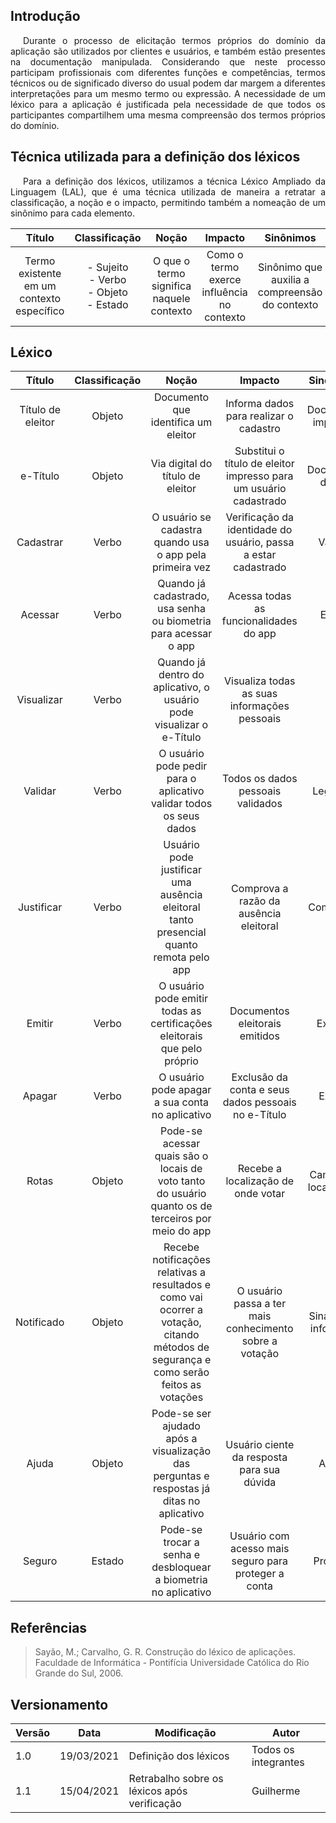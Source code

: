 ## Introdução

<p style="text-indent: 20px; text-align: justify">
Durante o processo de elicitação termos próprios do domínio da aplicação são utilizados por clientes e usuários, e também estão presentes na documentação manipulada. Considerando que neste processo participam profissionais com diferentes funções e competências, termos técnicos ou de significado diverso do usual podem dar margem a diferentes interpretações para um mesmo termo ou expressão. A necessidade de um léxico para a aplicação é justificada pela necessidade de que todos os participantes compartilhem uma mesma compreensão dos termos próprios do domínio.
</p>

## Técnica utilizada para a definição dos léxicos

<p style="text-indent: 20px; text-align: justify">
Para a definição dos léxicos, utilizamos a técnica Léxico Ampliado da Linguagem (LAL), que é uma técnica utilizada de maneira a retratar a classificação, a noção e o impacto, permitindo também a nomeação de um sinônimo para cada elemento.
</p>

|                  Título                   |                        Classificação                        |                  Noção                   |                  Impacto                   |                   Sinônimos                    |
| :---------------------------------------: | :---------------------------------------------------------: | :--------------------------------------: | :----------------------------------------: | :--------------------------------------------: |
| Termo existente em um contexto específico | - Sujeito <br/> - Verbo <br/> - Objeto <br/> - Estado <br/> | O que o termo significa naquele contexto | Como o termo exerce influência no contexto | Sinônimo que auxilia a compreensão do contexto |

## Léxico

|      Título       | Classificação |                                                                 Noção                                                                 |                              Impacto                              |       Sinônimos       |
| :---------------: | :-----------: | :-----------------------------------------------------------------------------------------------------------------------------------: | :---------------------------------------------------------------: | :-------------------: |
| Título de eleitor |    Objeto     |                                                  Documento que identifica um eleitor                                                  |              Informa dados para realizar o cadastro               |  Documento impresso   |
|     e-Título      |    Objeto     |                                                   Via digital do título de eleitor                                                    | Substitui o título de eleitor impresso para um usuário cadastrado |   Documento digital   |
|     Cadastrar     |     Verbo     |                                       O usuário se cadastra quando usa o app pela primeira vez                                        |  Verificação da identidade do usuário, passa a estar cadastrado   |        Validar        |
|      Acessar      |     Verbo     |                                    Quando já cadastrado, usa senha ou biometria para acessar o app                                    |              Acessa todas as funcionalidades do app               |        Entrar         |
|    Visualizar     |     Verbo     |                                 Quando já dentro do aplicativo, o usuário pode visualizar o e-Título                                  |           Visualiza todas as suas informações pessoais            |          Ver          |
|      Validar      |     Verbo     |                                  O usuário pode pedir para o aplicativo validar todos os seus dados                                   |                 Todos os dados pessoais validados                 |       Legitimar       |
|    Justificar     |     Verbo     |                        Usuário pode justificar uma ausência eleitoral tanto presencial quanto remota pelo app                         |              Comprova a razão da ausência eleitoral               |       Comprovar       |
|      Emitir       |     Verbo     |                               O usuário pode emitir todas as certificações eleitorais que pelo próprio                                |                  Documentos eleitorais emitidos                   |        Expedir        |
|      Apagar       |     Verbo     |                                            O usuário pode apagar a sua conta no aplicativo                                            |        Exclusão da conta e seus dados pessoais no e-Título        |        Excluir        |
|       Rotas       |    Objeto     |                  Pode-se acessar quais são o locais de voto tanto do usuário quanto os de terceiros por meio do app                   |                Recebe a localização de onde votar                 | Caminhos, localização |
|    Notificado     |    Objeto     | Recebe notificações relativas a resultados e como vai ocorrer a votação, citando métodos de segurança e como serão feitos as votações |      O usuário passa a ter mais conhecimento sobre a votação      | Sinalizado, informado |
|       Ajuda       |    Objeto     |                       Pode-se ser ajudado após a visualização das perguntas e respostas já ditas no aplicativo                        |            Usuário ciente da resposta para sua dúvida             |        Auxílio        |
|      Seguro       |    Estado     |                                    Pode-se trocar a senha e desbloquear a biometria no aplicativo                                     |       Usuário com acesso mais seguro para proteger a conta        |       Proteção        |

## Referências

> Sayão, M.; Carvalho, G. R. Construção do léxico de aplicações. Faculdade de Informática - Pontifícia Universidade Católica do Rio Grande do Sul, 2006.

## Versionamento

| Versão | Data       | Modificação                                  | Autor                |
| ------ | ---------- | -------------------------------------------- | -------------------- |
| 1.0    | 19/03/2021 | Definição dos léxicos                        | Todos os integrantes |
| 1.1    | 15/04/2021 | Retrabalho sobre os léxicos após verificação | Guilherme            |
